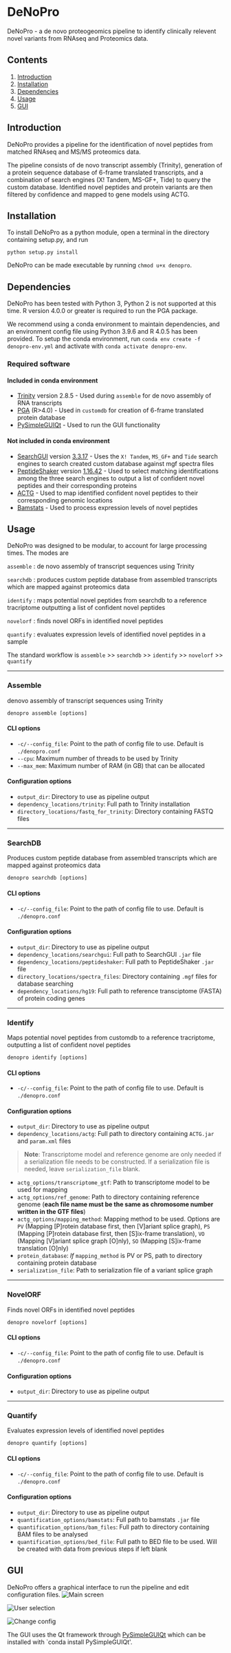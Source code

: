 # DeNoPro

DeNoPro - a de novo proteogeomics pipeline to identify clinically relevent novel variants from RNAseq and Proteomics data.

## Contents ##
1. [Introduction](#introduction)
2. [Installation](#installation)
3. [Dependencies](#dependencies)
4. [Usage](#usage)
5. [GUI](#gui)


## Introduction
DeNoPro provides a pipeline for the identification of novel peptides from matched RNAseq and MS/MS proteomics data. 

The pipeline consists of de novo transcript assembly (Trinity), generation of a protein sequence database of 6-frame translated transcripts, and a combination of search engines (X! Tandem, MS-GF+, Tide) to query the custom database. Identified novel peptides and protein variants are then filtered by confidence and mapped to gene models using ACTG.  


## Installation
To install DeNoPro as a python module, open a terminal in the directory containing setup.py, and run
```
python setup.py install
```
DeNoPro can be made executable by running `chmod u+x denopro`.


## Dependencies

DeNoPro has been tested with Python 3, Python 2 is not supported at this time. R version 4.0.0 or greater is required to run the PGA package. 

We recommend using a conda environment to maintain dependencies, and an environment config file using Python 3.9.6 and R 4.0.5 has been provided. To setup the conda environment, run `conda env create -f denopro-env.yml` and activate with `conda activate denopro-env`.

### Required software

#### Included in conda environment
- [Trinity](https://github.com/trinityrnaseq/trinityrnaseq/wiki) version 2.8.5 - Used during `assemble` for de novo assembly of RNA transcripts 
- [PGA](https://github.com/wenbostar/PGA) (R>4.0) - Used in `customdb` for creation of 6-frame translated protein database 
- [PySimpleGUIQt](https://github.com/PySimpleGUI/PySimpleGUI/tree/master/PySimpleGUIQt) - Used to run the GUI functionality

#### Not included in conda environment
- [SearchGUI](https://compomics.github.io/projects/searchgui) version [3.3.17](https://mvnrepository.com/artifact/eu.isas.searchgui/SearchGUI/3.3.17) - Uses the `X! Tandem`, `MS_GF+` and `Tide` search engines to search created custom database against mgf spectra files
- [PeptideShaker](https://compomics.github.io/projects/peptide-shaker) version [1.16.42](https://mvnrepository.com/artifact/eu.isas.peptideshaker/PeptideShaker/1.16.42)    - Used to select matching identifications among the three search engines to output a list of confident novel peptides and their corresponding proteins
- [ACTG](https://academic.oup.com/bioinformatics/article/33/8/1218/2748210)     - Used to map identified confident novel peptides to their corresponding genomic locations
- [Bamstats](https://github.com/guigolab/bamstats) - Used to process expression levels of novel peptides 


## Usage

DeNoPro was designed to be modular, to account for large processing times. The modes are

`assemble` : de novo assembly of transcript sequences using Trinity

`searchdb` : produces custom peptide database from assembled transcripts which are mapped against proteomics data

`identify` : maps potential novel peptides from searchdb to a reference tracriptome outputting a list of confident novel peptides

`novelorf` : finds novel ORFs in identified novel peptides

`quantify` : evaluates expression levels of identified novel peptides in a sample

The standard workflow is 
    `assemble` >> `searchdb` >> `identify` >> `novelorf` >> `quantify`
  
----  
### Assemble 
denovo assembly of transcript sequences using Trinity

```
denopro assemble [options]
```

#### CLI options
* `-c/--config_file`: Point to the path of config file to use. Default is `./denopro.conf`
* `--cpu`: Maximum number of threads to be used by Trinity
* `--max_mem`: Maximum number of RAM (in GB) that can be allocated

#### Configuration options
* `output_dir`: Directory to use as pipeline output
* `dependency_locations/trinity`: Full path to Trinity installation
* `directory_locations/fastq_for_trinity`: Directory containing FASTQ files

----
### SearchDB 
Produces custom peptide database from assembled transcripts which are mapped against proteomics data

```
denopro searchdb [options] 
```

#### CLI options
* `-c/--config_file`: Point to the path of config file to use. Default is `./denopro.conf`

#### Configuration options
* `output_dir`: Directory to use as pipeline output
* `dependency_locations/searchgui`: Full path to SearchGUI `.jar` file
* `dependency_locations/peptideshaker`: Full path to PeptideShaker `.jar` file
* `directory_locations/spectra_files`: Directory containing `.mgf` files for database searching
* `dependency_locations/hg19`: Full path to reference transciptome (FASTA) of protein coding genes 

----
### Identify 
Maps potential novel peptides from customdb to a reference tracriptome, outputting a list of confident novel peptides

```
denopro identify [options] 
```

#### CLI options
* `-c/--config_file`: Point to the path of config file to use. Default is `./denopro.conf`

#### Configuration options
* `output_dir`: Directory to use as pipeline output
* `dependency_locations/actg`: Full path to directory containing `ACTG.jar` and `param.xml` files
> **Note**: Transcriptome model and reference genome are only needed if a serialization file needs to be constructed. If a serialization file is needed, leave `serialization_file` blank.
* `actg_options/transcriptome_gtf`: Path to transcriptome model to be used for mapping
* `actg_options/ref_genome`: Path to directory containing reference genome (**each file name must be the same as chromosome number written in the GTF files**)
* `actg_options/mapping_method`: Mapping method to be used. Options are `PV` (Mapping [P]rotein database first, then [V]ariant splice graph), `PS` (Mapping [P]rotein database first, then [S]ix-frame translation), `VO` (Mapping [V]ariant splice graph [O]nly), `SO` (Mapping [S]ix-frame translation [O]nly)
* `protein_database`: *If* `mapping_method` is PV or PS, path to directory containing protein database 
* `serialization_file`: Path to serialization file of a variant splice graph

----
### NovelORF
Finds novel ORFs in identified novel peptides

```
denopro novelorf [options]
```
#### CLI options
* `-c/--config_file`: Point to the path of config file to use. Default is `./denopro.conf`

#### Configuration options
* `output_dir`: Directory to use as pipeline output 

----
### Quantify
Evaluates expression levels of identified novel peptides

```
denopro quantify [options]
```

#### CLI options
* `-c/--config_file`: Point to the path of config file to use. Default is `./denopro.conf`

#### Configuration options
* `output_dir`: Directory to use as pipeline output
* `quantification_options/bamstats`: Full path to bamstats `.jar` file
* `quantification_options/bam_files`: Full path to directory containing BAM files to be analysed
* `quantification_options/bed_file`: Full path to BED file to be used. Will be created with data from previous steps if left blank



## GUI

DeNoPro offers a graphical interface to run the pipeline and edit configuration files. 
![Main screen](./images/for_readme/denopro_main.png) 


![User selection](./images/for_readme/denopro_selection.png)


![Change config](./images/for_readme/denopro_config.png)

The GUI uses the Qt framework through [PySimpleGUIQt](https://github.com/PySimpleGUI/PySimpleGUI/tree/master/PySimpleGUIQt) which can be installed with `conda install PySimpleGUIQt'. 
